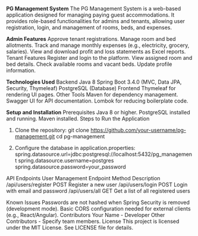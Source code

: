 ****PG Management System****
The PG Management System is a web-based application designed for managing paying guest accommodations. It provides role-based functionalities for admins and tenants, allowing user registration, login, and management of rooms, beds, and expenses.


****Admin Features****
Approve tenant registrations.
Manage room and bed allotments.
Track and manage monthly expenses (e.g., electricity, grocery, salaries).
View and download profit and loss statements as Excel reports.
Tenant Features
Register and login to the platform.
View assigned room and bed details.
Check available rooms and vacant beds.
Update profile information.

****Technologies Used****
Backend
Java 8
Spring Boot 3.4.0 (MVC, Data JPA, Security, Thymeleaf)
PostgreSQL (Database)
Frontend
Thymeleaf for rendering UI pages.
Other Tools
Maven for dependency management.
Swagger UI for API documentation.
Lombok for reducing boilerplate code.

****Setup and Installation****
Prerequisites
Java 8 or higher.
PostgreSQL installed and running.
Maven installed.
Steps to Run the Application
1. Clone the repository:
git clone https://github.com/your-username/pg-management.git
cd pg-management

2. Configure the database in application.properties:
spring.datasource.url=jdbc:postgresql://localhost:5432/pg_management
spring.datasource.username=postgres
spring.datasource.password=your_password


API Endpoints
User Management
Endpoint	Method	Description
/api/users/register	POST	Register a new user
/api/users/login	POST	Login with email and password
/api/users/all	GET	Get a list of all registered users

Known Issues
Passwords are not hashed when Spring Security is removed (development mode).
Basic CORS configuration needed for external clients (e.g., React/Angular).
Contributors
Your Name - Developer
Other Contributors - Specify team members.
License
This project is licensed under the MIT License. See LICENSE file for details.
